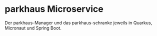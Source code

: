 # parkhaus Microservice

Der parkhaus-Manager und das parkhaus-schranke jeweils in Quarkus, Micronaut und Spring Boot.
